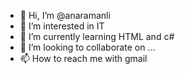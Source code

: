 - 👋 Hi, I’m @anaramanli
- 👀 I’m interested in IT
- 🌱 I’m currently learning HTML and c#
- 💞️ I’m looking to collaborate on ...
- 📫 How to reach me with gmail

<!---
anaramanli/anaramanli is a ✨ special ✨ repository because its `README.md` (this file) appears on your GitHub profile.
You can click the Preview link to take a look at your changes.
--->

